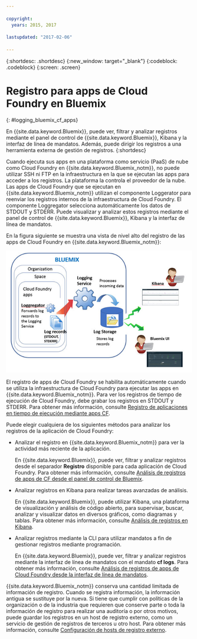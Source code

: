 ```yaml
---

copyright:
  years: 2015, 2017

lastupdated: "2017-02-06"

---
```



{:shortdesc: .shortdesc}
{:new_window: target="_blank"}
{:codeblock: .codeblock}
{:screen: .screen}

# Registro para apps de Cloud Foundry en Bluemix
{: #logging_bluemix_cf_apps}

En {{site.data.keyword.Bluemix}}, puede ver, filtrar y analizar registros mediante el panel de control de {{site.data.keyword.Bluemix}}, Kibana y la interfaz de línea de mandatos. Además, puede dirigir los registros a una herramienta externa de gestión de registros. 
{:shortdesc}

Cuando ejecuta sus apps en una plataforma como servicio (PaaS) de nube como Cloud Foundry en {{site.data.keyword.Bluemix_notm}}, no puede utilizar SSH ni FTP en la infraestructura en la que se ejecutan las apps para acceder a los registros. La plataforma la controla el proveedor de la nube. Las apps de Cloud Foundry que se ejecutan en {{site.data.keyword.Bluemix_notm}} utilizan el componente Loggerator para reenviar los registros internos de la infraestructura de Cloud Foundry. El componente Loggregator selecciona automáticamente los datos de STDOUT y STDERR. Puede visualizar y analizar estos registros mediante el panel de control de {{site.data.keyword.Bluemix}}, Kibana y la interfaz de línea de mandatos.

En la figura siguiente se muestra una vista de nivel alto del registro de las apps de Cloud Foundry en {{site.data.keyword.Bluemix_notm}}:

![Visión general de componentes de alto nivel para apps de CF](images/logging_cf_apps_ov.jpg)
 
El registro de apps de Cloud Foundry se habilita automáticamente cuando se utiliza la infraestructura de Cloud Foundry para ejecutar las apps en {{site.data.keyword.Bluemix_notm}}. Para ver los registros de tiempo de ejecución de Cloud Foundry, debe grabar los registros en STDOUT y STDERR. Para obtener más información, consulte [Registro de aplicaciones en tiempo de ejecución mediante apps CF](cfapps/logging_writing_to_log_from_cf_app.html#logging_writing_to_log_from_cf_app).

Puede elegir cualquiera de los siguientes métodos para analizar los registros de la aplicación de Cloud Foundry:

* Analizar el registro en {{site.data.keyword.Bluemix_notm}} para ver la actividad más reciente de la aplicación.
    
    En {{site.data.keyword.Bluemix}}, puede ver, filtrar y analizar registros desde el separador **Registro** disponible para cada aplicación de Cloud Foundry. Para obtener más información, consulte [Análisis de registros de apps de CF desde el panel de control de Bluemix](logging_view_dashboard.html#analyzing_logs_bmx_ui).
    
* Analizar registros en Kibana para realizar tareas avanzadas de análisis.
    
    En {{site.data.keyword.Bluemix}}, puede utilizar Kibana, una plataforma de visualización y análisis de código abierto, para supervisar, buscar, analizar y visualizar datos en diversos gráficos, como diagramas y tablas. Para obtener más información, consulte [Análisis de registros en Kibana](logging_view_kibana3.html#analyzing_logs_Kibana).

* Analizar registros mediante la CLI para utilizar mandatos a fin de gestionar registros mediante programación.
    
    En {{site.data.keyword.Bluemix}}, puede ver, filtrar y analizar registros mediante la interfaz de línea de mandatos con el mandato **cf logs**. Para obtener más información, consulte [Análisis de registros de apps de Cloud Foundry desde la interfaz de línea de mandatos](logging_view_cli.html#analyzing_logs_cli).

{{site.data.keyword.Bluemix_notm}} conserva una cantidad limitada de información de registro. Cuando se registra información, la información antigua se sustituye por la nueva. Si tiene que cumplir con políticas de la organización o de la industria que requieren que conserve parte o toda la información de registro para realizar una auditoría o por otros motivos, puede guardar los registros en un host de registro externo, como un servicio de gestión de registros de terceros u otro host. Para obtener más información, consulte [Configuración de hosts de registro externo](logging_view_external.html#viewing_logs_external).



